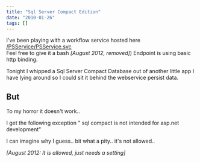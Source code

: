 ```yaml
---
title: "Sql Server Compact Edition"
date: "2010-01-26"
tags: []
---
```


I've been playing with a workflow service hosted here [/PSService/PSService.svc   
](/PSService/PSService.svc)Feel free to give it a bash _[August 2012, removed]_) Endpoint is using basic http binding.

Tonight I whipped a Sql Server Compact Database out of another little app I have lying around so I could sit it behind the webservice persist data.

## But

To my horror it doesn't work..

I get the following exception " sql compact is not intended for asp.net development"

I can imagine why I guess.. bit what a pity.. it's not allowed..

_[August 2012: It is allowed, just needs a setting]_

